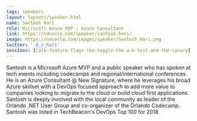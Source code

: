 ```yaml
---
tags: speakers
layout: layouts/speaker.html
name: Santosh Hari
role: Microsoft Azure MVP | Azure Consultant
link: https://ndcoslo.com/speaker/santosh-hari/
image: https://ndcoslo.com/images/speaker/Santosh_Hari.png
twitter: ' @_s_hari'
sessions: [talk-feature-flags-the-toggle-the-a-b-test-and-the-canary]
---
```

Santosh is a Microsoft Azure MVP and a public speaker who has spoken at tech events including codecamps and regional/international conferences. He is an Azure Consultant @ New Signature, where he leverages his broad Azure skillset with a DevOps focused approach to add more value to companies looking to migrate to the cloud or build cloud first applications. Santosh is deeply involved with the local community as leader of the Orlando .NET User Group and co-organizer of the Orlando Codecamp. Santosh was listed in TechBeacon's DevOps Top 100 for 2018
